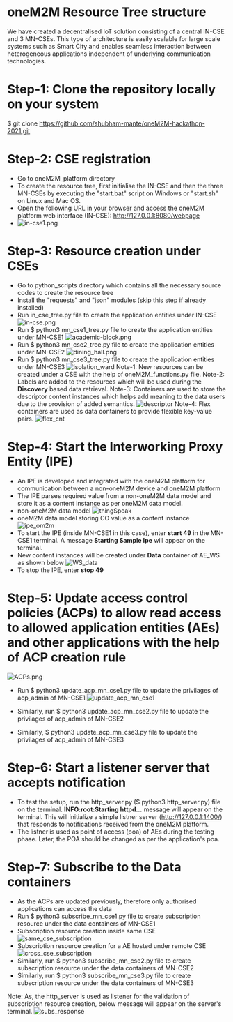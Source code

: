 # oneM2M Resource Tree structure
We have created a decentralised IoT solution consisting of a central IN-CSE and 3 MN-CSEs. This type of architecture is easily scalable for large scale systems
such as Smart City and enables seamless interaction between heterogeneous applications independent of underlying communication technologies.

# Step-1: Clone the repository locally on your system
$ git clone https://github.com/shubham-mante/oneM2M-hackathon-2021.git

# Step-2: CSE registration 
* Go to oneM2M_platform directory
* To create the resource tree, first initialise the IN-CSE and then the three MN-CSEs by executing the "start.bat" script on Windows or "start.sh" on Linux and Mac OS. 
* Open the following URL in your browser and access the oneM2M platform web interface (IN-CSE): http://127.0.0.1:8080/webpage 
* ![in-cse1.png](https://github.com/shubham-mante/oneM2M-hackathon-2021/blob/main/Diagrams/in-cse1.png)

# Step-3: Resource creation under CSEs
* Go to python_scripts directory which contains all the necessary source codes to create the resource tree
* Install the "requests" and "json" modules (skip this step if already installed)
* Run in_cse_tree.py file to create the application entities under IN-CSE
![in-cse.png](https://github.com/shubham-mante/oneM2M-hackathon-2021/blob/main/Diagrams/in-cse.png)
* Run $ python3 mn_cse1_tree.py file to create the application entities under MN-CSE1
![academic-block.png](https://github.com/shubham-mante/oneM2M-hackathon-2021/blob/main/Diagrams/academic_block.png)
* Run $ python3 mn_cse2_tree.py file to create the application entities under MN-CSE2
![dining_hall.png](https://github.com/shubham-mante/oneM2M-hackathon-2021/blob/main/Diagrams/dining_hall.png)
* Run $ python3 mn_cse3_tree.py file to create the application entities under MN-CSE3
![isolation_ward](https://github.com/shubham-mante/oneM2M-hackathon-2021/blob/main/Diagrams/isolation_ward.png)
Note-1: New resources can be created under a CSE with the help of oneM2M_functions.py file.
Note-2: Labels are added to the resources which will be used during the **Discovery** based data retrieval.
Note-3: Containers are used to store the descriptor content instances which helps add meaning to the data users due to the provision of added semantics.
![descriptor](https://github.com/shubham-mante/oneM2M-hackathon-2021/blob/main/Diagrams/descriptor.png)
Note-4: Flex containers are used as data containers to provide flexible key-value pairs. 
![flex_cnt](https://github.com/shubham-mante/oneM2M-hackathon-2021/blob/main/Diagrams/flex_cnt.png)

# Step-4: Start the Interworking Proxy Entity (IPE)
* An IPE is developed and integrated with the oneM2M platform for communication between a non-oneM2M device and oneM2M platform
* The IPE parses required value from a non-oneM2M data model and store it as a content instance as per oneM2M data model.
* non-oneM2M data model
![thingSpeak](https://github.com/shubham-mante/oneM2M-hackathon-2021/blob/main/Diagrams/thingSpeak.png)
* oneM2M data model storing CO value as a content instance
![ipe_om2m](https://github.com/shubham-mante/oneM2M-hackathon-2021/blob/main/Diagrams/ipe_om2m.png)
* To start the IPE (inside MN-CSE1 in this case), enter **start 49** in the MN-CSE1 terminal. A message **Starting Sample Ipe** will appear on the terminal.
* New content instances will be created under **Data** container of AE_WS as shown below
![WS_data](https://github.com/shubham-mante/oneM2M-hackathon-2021/blob/main/Diagrams/WS_data.png)
* To stop the IPE, enter **stop 49**
 
# Step-5: Update access control policies (ACPs) to allow read access to allowed application entities (AEs) and other applications with the help of ACP creation rule
![ACPs.png](https://github.com/shubham-mante/oneM2M-hackathon-2021/blob/main/Diagrams/ACPs.png)

* Run $ python3 update_acp_mn_cse1.py file to update the privilages of acp_admin of MN-CSE1
![update_acp_mn_cse1](https://github.com/shubham-mante/oneM2M-hackathon-2021/blob/main/Diagrams/update_acp_mn_cse1.png)

* Similarly, run $ python3 update_acp_mn_cse2.py file to update the privilages of acp_admin of MN-CSE2
* Similarly,  $ python3 update_acp_mn_cse3.py file to update the privilages of acp_admin of MN-CSE3

# Step-6: Start a listener server that accepts notification
* To test the setup, run the http_server.py ($ python3 http_server.py) file on the terminal. **INFO:root:Starting httpd...** message will appear on the terminal. This will initialize a simple listner server (http://127.0.0.1:1400/) that responds to notifications received from the oneM2M platform. 
* The listner is used as point of access (poa) of AEs during the testing phase. Later, the POA should be changed as per the application's poa.

# Step-7: Subscribe to the Data containers
* As the ACPs are updated previously, therefore only authorised applications can access the data
* Run $ python3 subscribe_mn_cse1.py file to create subscription resource under the data containers of MN-CSE1
* Subscription resource creation inside same CSE
![same_cse_subscription](https://github.com/shubham-mante/oneM2M-hackathon-2021/blob/main/Diagrams/cross_cse_subscription.png)
* Subscription resource creation for a AE hosted under remote CSE
![cross_cse_subscription](https://github.com/shubham-mante/oneM2M-hackathon-2021/blob/main/Diagrams/cross_cse_subscription.png)
* Similarly, run $ python3 subscribe_mn_cse2.py file to create subscription resource under the data containers of MN-CSE2
* Similarly, run $ python3 subscribe_mn_cse3.py file to create subscription resource under the data containers of MN-CSE3

Note: As, the http_server is used as listener for the validation of subscription resource creation, below message will appear on the server's terminal.
![subs_response](https://github.com/shubham-mante/oneM2M-hackathon-2021/blob/main/Diagrams/subs_response.png)
